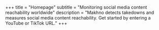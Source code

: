 +++
title = "Homepage"
subtitle = "Monitoring <span>social media content reachability</span> worldwide"
description = "Makhno detects takedowns and measures social media content reachability. Get started by entering a YouTube or TikTok URL."
+++